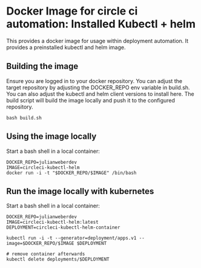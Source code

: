 # Docker Image for circle ci automation: Installed Kubectl + helm
This provides a docker image for usage within deployment automation.
It provides a preinstalled kubectl and helm image.

## Building the image
Ensure you are logged in to your docker repository.
You can adjust the target repository by adjusting the DOCKER_REPO env variable in build.sh.
You can also adjust the kubectl and helm client versions to install here.
The build script will build the image locally and push it to the configured repository.

```
bash build.sh
```

## Using the image locally
Start a bash shell in a local container:

```
DOCKER_REPO=julianweberdev
IMAGE=circleci-kubectl-helm
docker run -i -t "$DOCKER_REPO/$IMAGE" /bin/bash
```

## Run the image locally with kubernetes
Start a bash shell in a local container:

```
DOCKER_REPO=julianweberdev
IMAGE=circleci-kubectl-helm:latest
DEPLOYMENT=circleci-kubectl-helm-container

kubectl run -i -t --generator=deployment/apps.v1 --image=$DOCKER_REPO/$IMAGE $DEPLOYMENT

# remove container afterwards
kubectl delete deployments/$DEPLOYMENT
```